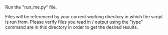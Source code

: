 Run the "run_me.py" file.

Files will be referenced by your current working directory in which the script is run from. 
Please verify files you read in / output using the "type" command are in this directory
in order to get the desired results. 
